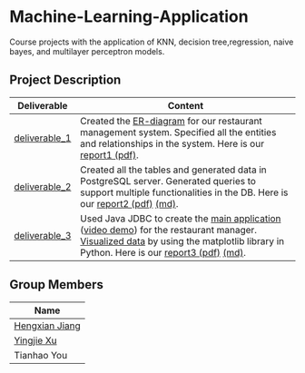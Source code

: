 # Machine-Learning-Application
Course projects with the application of KNN, decision tree,regression, naive bayes, and multilayer perceptron models.

## Project Description

| Deliverable                                                  | Content                                                      |
| ------------------------------------------------------------ | ------------------------------------------------------------ |
| [deliverable_1](https://github.com/yingjie-xu/restaurant_db/tree/master/deliverable_1) | Created the [ER-diagram](https://github.com/yingjie-xu/restaurant_db/blob/master/deliverable_1/ER_diagram_group62.pdf) for our restaurant management system. Specified all the entities and relationships in the system. Here is our [report1 (pdf)](https://github.com/yingjie-xu/restaurant_db/blob/master/deliverable_1/Deliverable1_group62_report.pdf). |
| [deliverable_2](https://github.com/yingjie-xu/restaurant_db/tree/master/deliverable_2) | Created all the tables and generated data in PostgreSQL server. Generated queries to support multiple functionalities in the DB. Here is our [report2 (pdf)](https://github.com/yingjie-xu/restaurant_db/blob/master/deliverable_2/Deliverable_2_Report(Group_62).pdf) [(md)](https://github.com/yingjie-xu/restaurant_db/tree/master/deliverable_2/README.md). |
| [deliverable_3](https://github.com/yingjie-xu/restaurant_db/tree/master/deliverable_3) | Used Java JDBC to create the [main application](https://github.com/yingjie-xu/restaurant_db/blob/master/deliverable_3/RestaurantAdmin.java) ([video demo](https://www.youtube.com/watch?v=3Q-t3AGryoo)) for the restaurant manager. [Visualized data](https://github.com/yingjie-xu/restaurant_db/blob/master/deliverable_3/visualization/visualization.ipynb) by using the matplotlib library in Python. Here is our [report3 (pdf)](https://github.com/yingjie-xu/restaurant_db/blob/master/deliverable_3/Deliverable_3_Report(Group_62).pdf) [(md)](https://github.com/yingjie-xu/restaurant_db/tree/master/deliverable_3/README.md). |


## Group Members
| Name                                            |
| ----------------------------------------------- |   
| [Hengxian Jiang](https://github.com/Stanleyjhx) |
| [Yingjie Xu](https://github.com/yingjie-xu)     |
| Tianhao You |

